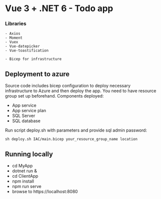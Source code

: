 # Vue 3 + .NET 6 - Todo app

### Libraries

    - Axios
    - Moment
    - Vuex
    - Vue-datepicker
    - Vue-toastification

    - Bicep for infrastructure

## Deployment to azure

Source code includes bicep configuration to deploy necessary infrastructure to Azure and then deploy the app. You need to have resource group set up beforehand. Components deployed:

- App service
- App service plan
- SQL Server
- SQL database

Run script deploy.sh with parameters and provide sql admin password:

`sh deploy.sh IAC/main.bicep your_resource_group_name location `

## Running locally

- cd MyApp
- dotnet run &
- cd ClientApp
- npm install
- npm run serve
- browse to https://localhost:8080
